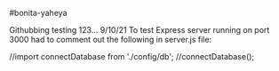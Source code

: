 #bonita-yaheya

Githubbing testing 123...
9/10/21
To test Express server running on port 3000 had to comment out the following in server.js file:

//import connectDatabase from './config/db';
//connectDatabase();
